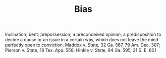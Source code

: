 ---
title: Bias
letter: B
permalink: "/definitions/bld-bias.html"
body: Inclination; bent; prepossession; a preconceived opinion; a predisposition to
  decide a cause or an issue in a certain way, which does not leave the mind perfectly
  open to conviction. Maddox v. State, 32 Ga. 587, 79 Am. Dec. 307; Pierson v. State,
  18 Tex. App. 558; Hinkle v. State, 94 Ga. 595, 21 S. E. 601
published_at: '2018-07-07'
source: Black's Law Dictionary 2nd Ed (1910)
layout: post
---